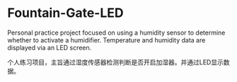 # Fountain-Gate-LED
Personal practice project focused on using a humidity sensor to determine whether to activate a humidifier. Temperature and humidity data are displayed via an LED screen.

个人练习项目，主旨通过湿度传感器检测判断是否开启加湿器。并通过LED显示数据。
